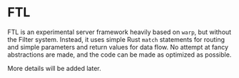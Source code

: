 FTL
===

FTL is an experimental server framework heavily based on `warp`, but without the Filter system. Instead, it uses simple Rust `match` statements
for routing and simple parameters and return values for data flow. No attempt at fancy abstractions are made, and the code can be made as optimized as possible.

More details will be added later.